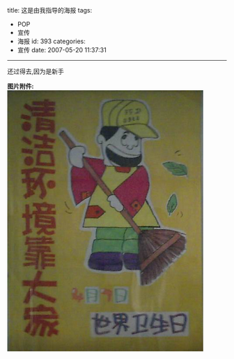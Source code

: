 title: 这是由我指导的海报
tags:
  - POP
  - 宣传
  - 海报
id: 393
categories:
  - 宣传
date: 2007-05-20 11:37:31
---

还过得去,因为是新手

**图片附件:**
[![f.jpg](/wp-content/uploads/2007/05/262_f.jpg)](http://www.foolbird.net/?attachment_id=216 "f.jpg")
